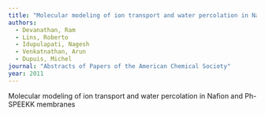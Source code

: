 ```yaml
---
title: "Molecular modeling of ion transport and water percolation in Nafion and Ph-SPEEKK membranes"
authors:
  - Devanathan, Ram
  - Lins, Roberto
  - Idupulapati, Nagesh
  - Venkatnathan, Arun
  - Dupuis, Michel
journal: "Abstracts of Papers of the American Chemical Society"
year: 2011
---
```


Molecular modeling of ion transport and water percolation in Nafion and Ph-SPEEKK membranes

